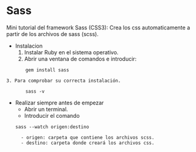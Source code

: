 # Sass
Mini tutorial del framework Sass (CSS3):
Crea los css automaticamente a partir de los archivos de sass (scss).

- Instalacion
	1. Instalar Ruby en el sistema operativo.
	2. Abrir una ventana de comandos e introducir:
```[terminal]
 	   gem install sass
```
    3. Para comprobar su correcta instalación.
```[terminal]
       sass -v
```

- Realizar siempre antes de empezar
	- Abrir un terminal.
	- Introducir el comando
	```[terminal]
	sass --watch origen:destino
    ```
		- origen: carpeta que contiene los archivos scss.
		- destino: carpeta donde creará los archivos css.
